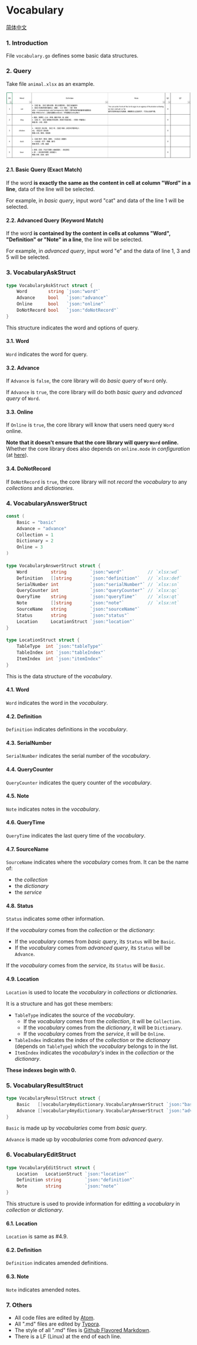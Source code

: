 # Vocabulary

[简体中文](./vocabulary.zh-Hans.md)

### 1. Introduction

File `vocabulary.go` defines some basic data structures.

### 2. Query

Take file `animal.xlsx` as an example.

![animal](./picture/animal.png)

#### 2.1. Basic Query (Exact Match)

If the word **is exactly the same as the content in cell at column "Word" in a line**, data of the line will be selected.

For example, in *basic query*, input word "cat" and data of the line 1 will be selected.

#### 2.2. Advanced Query (Keyword Match)

If the word **is contained by the content in cells at columns "Word", "Definition" or "Note" in a line**, the line will be selected.

For example, in *advanced query*, input word "e" and the data of line 1, 3 and 5 will be selected.

### 3. VocabularyAskStruct

```go
type VocabularyAskStruct struct {
	Word        string `json:"word"`
	Advance     bool   `json:"advance"`
	Online      bool   `json:"online"`
	DoNotRecord bool   `json:"doNotRecord"`
}
```

This structure indicates the word and options of query.

#### 3.1. Word

`Word` indicates the word for query.

#### 3.2. Advance

If `Advance` is `false`, the core library will do *basic query* of `Word` only.

If `Advance` is `true`, the core library will do both *basic query* and *advanced query* of `Word`.

#### 3.3. Online

If `Online` is `true`, the core library will know that users need query `Word` online.

**Note that it doesn't ensure that the core library will query `Word` online.** Whether the core library does also depends on `online.mode` in *configuration* (at [here](./main.md#2431-mode)).

#### 3.4. DoNotRecord

If `DoNotRecord` is `true`, the core library will not *record* the *vocabulary* to any *collections* and *dictionaries*.

### 4. VocabularyAnswerStruct

```go
const (
	Basic = "basic"
	Advance = "advance"
	Collection = 1
	Dictionary = 2
	Online = 3
)

type VocabularyAnswerStruct struct {
	Word         string         `json:"word"`         // `xlsx:wd`
	Definition   []string       `json:"definition"`   // `xlsx:def`
	SerialNumber int            `json:"serialNumber"` // `xlsx:sn`
	QueryCounter int            `json:"queryCounter"` // `xlsx:qc`
	QueryTime    string         `json:"queryTime"`    // `xlsx:qt`
	Note         []string       `json:"note"`         // `xlsx:nt`
	SourceName   string         `json:"sourceName"`
	Status       string         `json:"status"`
	Location     LocationStruct `json:"location"`
}

type LocationStruct struct {
	TableType  int `json:"tableType"`
	TableIndex int `json:"tableIndex"`
	ItemIndex  int `json:"itemIndex"`
}
```

This is the data structure of the *vocabulary*.

#### 4.1. Word

`Word` indicates the word in the *vocabulary*.

#### 4.2. Definition

`Definition` indicates definitions in the *vocabulary*.

#### 4.3. SerialNumber

`SerialNumber` indicates the serial number of the *vocabulary*.

#### 4.4. QueryCounter

`QueryCounter` indicates the query counter of the *vocabulary*.

#### 4.5. Note

`Note` indicates notes in the *vocabulary*.

#### 4.6. QueryTime

`QueryTime` indicates the last query time of the *vocabulary*.

#### 4.7. SourceName

`SourceName` indicates where the *vocabulary* comes from. It can be the name of:

- the *collection*
- the *dictionary*
- the *service*

#### 4.8. Status

`Status` indicates some other information.

If the *vocabulary* comes from the *collection* or the *dictionary*:

- If the *vocabulary* comes from *basic query*, its `Status` will be `Basic`.
- If the *vocabulary* comes from *advanced query*, its `Status` will be `Advance`.

If the *vocabulary* comes from the *service*, its `Status` will be `Basic`.

#### 4.9. Location

`Location` is used to locate the *vocabulary* in *collections* or *dictionaries*.

It is a structure and has got these members:

- `TableType` indicates the source of the *vocabulary*.
  - If the *vocabulary* comes from the *collection*, it will be `Collection`.
  - If the *vocabulary* comes from the *dictionary*, it will be `Dictionary`.
  - If the *vocabulary* comes from the *service*, it will be `Online`.
- `TableIndex` indicates the index of the *collection* or the *dictionary* (depends on `TableType`) which the *vocabulary* belongs to in the list.
- `ItemIndex` indicates the *vocabulary's* index in the *collection* or the *dictionary*.

**These indexes begin with 0.**

### 5. VocabularyResultStruct

```go
type VocabularyResultStruct struct {
	Basic   []vocabulary4mydictionary.VocabularyAnswerStruct `json:"basic"`
	Advance []vocabulary4mydictionary.VocabularyAnswerStruct `json:"advance"`
}
```

`Basic` is made up by *vocabularies* come from *basic query*.

`Advance` is made up by *vocabularies* come from *advanced query*.

### 6. VocabularyEditStruct

```go
type VocabularyEditStruct struct {
	Location   LocationStruct `json:"location"`
	Definition string         `json:"definition"`
	Note       string         `json:"note"`
}
```

This structure is used to provide information for editting a *vocabulary* in *collection* or *dictionary*.

#### 6.1. Location

`Location` is same as \#4.9.

#### 6.2. Definition

`Definition` indicates amended definitions.

#### 6.3. Note

`Note` indicates amended notes.

### 7. Others

- All code files are edited by [Atom](https://atom.io/).
- All ".md" files are edited by [Typora](http://typora.io).
- The style of all ".md" files is [Github Flavored Markdown](https://guides.github.com/features/mastering-markdown/#GitHub-flavored-markdown).
- There is a LF (Linux) at the end of each line.

